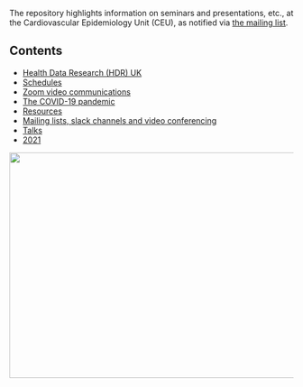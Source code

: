 The repository highlights information on seminars and presentations, etc., at the Cardiovascular Epidemiology Unit (CEU), as notified via <a href="mailto:phpc-ceu-group@medschl.cam.ac.uk">the mailing list</a>.

## Contents

* [Health Data Research (HDR) UK](HDR.md)
* [Schedules](schedules.md)
* [Zoom video communications](zoom.md)
* [The COVID-19 pandemic](COVID-19.md)
* [Resources](resources.md)
* [Mailing lists, slack channels and video conferencing](channels.md)
* [Talks](talks.md)
* [2021](2021.md)

<a href="http://phdcomics.com/comics/archive.php?comicid=719"> <img src="http://phdcomics.com/comics/archive/phd060406s.gif" width="860" height="400" align="right"> </a>

